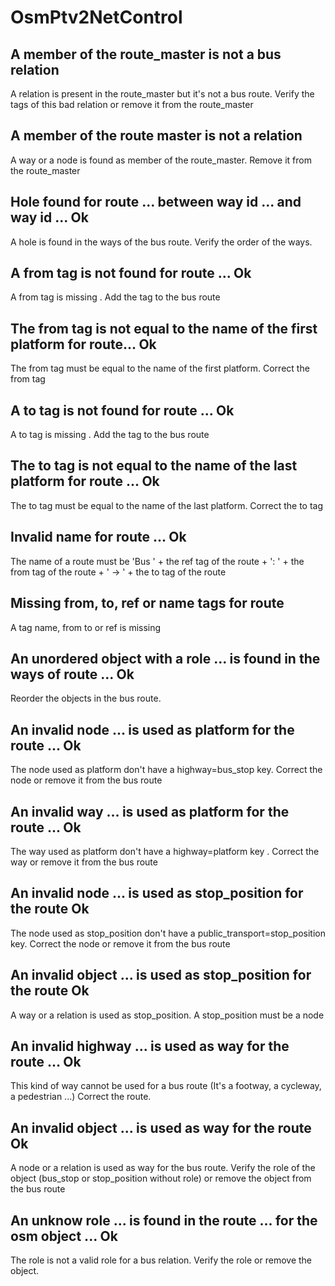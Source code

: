 # OsmPtv2NetControl

## A member of the route_master is not a bus relation

A relation is present in the route_master but it's not a bus route. Verify the tags of this bad relation or remove it from the route_master

## A member of the route master is not a relation

A way or a node is found as member of the route_master. Remove it from the route_master

## Hole found for route ... between way id ... and way id ... Ok

A hole is found in the ways of the bus route. Verify the order of the ways.

## A from tag is not found for route ... Ok

A from tag is missing . Add the tag to the bus route

## The from tag is not equal to the name of the first platform for route... Ok

The from tag must be equal to the name of the first platform. Correct the from tag

## A to tag is not found for route ... Ok

A to tag is missing . Add the tag to the bus route

## The to tag is not equal to the name of the last platform for route ... Ok

The to tag must be equal to the name of the last platform. Correct the to tag

## Invalid name for route ... Ok

The name of a route must be 'Bus ' + the ref tag of the route + ': ' + the from tag of the route + ' → ' + the to tag of the route

## Missing from, to, ref or name tags for route

A tag name, from to or ref is missing

## An unordered object with a role ... is found in the ways of route ... Ok

Reorder the objects in the bus route. 

## An invalid node ... is used as platform for the route ... Ok

The node used as platform don't have a highway=bus_stop key. Correct the node or remove it from the bus route

## An invalid way ... is used as platform for the route ... Ok

The way used as platform don't have a highway=platform key . Correct the way or remove it from the bus route

## An invalid node ... is used as stop_position for the route Ok

The node used as stop_position don't have a public_transport=stop_position key. Correct the node or remove it from the bus route

## An invalid object ... is used as stop_position for the route Ok

A way or a relation is used as stop_position. A stop_position must be a node

## An invalid highway ... is used as way for the route ... Ok

This kind of way cannot be used for a bus route (It's a footway, a cycleway, a pedestrian ...) Correct the route.

## An invalid object ... is used as way for the route Ok

A node or a relation is used as way for the bus route. Verify the role of the object (bus_stop or stop_position without role) or remove the object from the bus route

## An unknow role ... is found in the route ... for the osm object ... Ok

The role is not a valid role for a bus relation. Verify the role or remove the object.